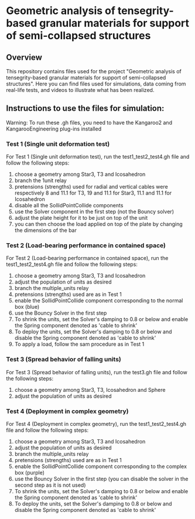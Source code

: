 # Geometric analysis of tensegrity-based granular materials for support of semi-collapsed structures
## Overview
This repository contains files used for the project "Geometric analysis of tensegrity-based granular
materials for support of semi-collapsed structures". Here you can find files used for simulations, data coming from real-life tests, and videos to illustrate what has been realized.

## Instructions to use the files for simulation:
Warning: To run these .gh files, you need to have the Kangaroo2 and KangarooEngineering plug-ins installed
### Test 1 (Single unit deformation test)
For Test 1 (Single unit deformation test), run the test1_test2_test4.gh file and follow the following steps:
  1. choose a geometry among Star3, T3 and Icosahedron
  2. branch the 1unit relay
  3. pretensions (strengths) used for radial and vertical cables were respectively 8 and 11.1 for T3, 19 and 11.1 for Star3, 11.1 and 11.1 for Icosahedron
  4. disable all the SollidPointCollide components
  5. use the Solver component in the first step (not the Bouncy solver)
  6. adjust the plate height for it to be just on top of the unit
  7. you can then choose the load applied on top of the plate by changing the dimensions of the bar

### Test 2 (Load-bearing performance in contained space)
For Test 2 (Load-bearing performance in contained space), run the test1_test2_test4.gh file and follow the following steps:
  1. choose a geometry among Star3, T3 and Icosahedron
  2. adjust the population of units as desired
  3. branch the multiple_units relay
  4. pretensions (strengths) used are as in Test 1
  5. enable the SollidPointCollide component corresponding to the normal box (blue)
  6. use the Bouncy Solver in the first step
  7. To shrink the units, set the Solver's damping to 0.8 or below and enable the Spring component denoted as 'cable to shrink'
  8. To deploy the units, set the Solver's damping to 0.8 or below and disable the Spring component denoted as 'cable to shrink'
  9. To apply a load, follow the sam procedure as in Test 1

### Test 3 (Spread behavior of falling units)
For Test 3 (Spread behavior of falling units), run the test3.gh file and follow the following steps:
  1. choose a geometry among Star3, T3, Icosahedron and Sphere
  2. adjust the population of units as desired

### Test 4 (Deployment in complex geometry)
For Test 4 (Deployment in complex geometry), run the test1_test2_test4.gh file and follow the following steps:
  1. choose a geometry among Star3, T3 and Icosahedron
  2. adjust the population of units as desired
  3. branch the multiple_units relay
  4. pretensions (strengths) used are as in Test 1
  5. enable the SollidPointCollide component corresponding to the complex box (purple)
  6. use the Bouncy Solver in the first step (you can disable the solver in the second step as it is not used)
  7. To shrink the units, set the Solver's damping to 0.8 or below and enable the Spring component denoted as 'cable to shrink'
  8. To deploy the units, set the Solver's damping to 0.8 or below and disable the Spring component denoted as 'cable to shrink'
